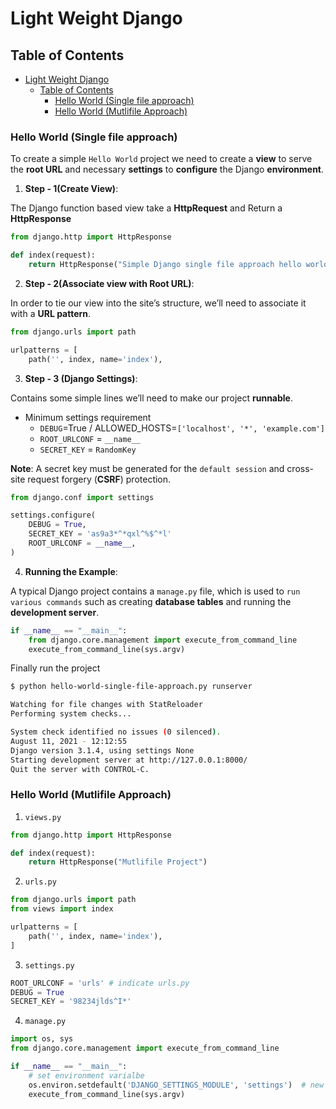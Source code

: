 # Light Weight Django

## Table of Contents

- [Light Weight Django](#light-weight-django)
  - [Table of Contents](#table-of-contents)
    - [Hello World (Single file approach)](#hello-world-single-file-approach)
    - [Hello World (Mutlifile Approach)](#hello-world-mutlifile-approach)

### Hello World (Single file approach)

To create a simple `Hello World` project we need to create a **view** to serve the **root URL** and necessary **settings** to **configure** the Django **environment**.

1. **Step - 1(Create View)**:

The Django function based view take a **HttpRequest** and Return a **HttpResponse**

```py
from django.http import HttpResponse

def index(request):
    return HttpResponse("Simple Django single file approach hello world project.")
```

2. **Step - 2(Associate view with Root URL)**:

In order to tie our view into the site’s structure, we’ll need to associate it with a **URL pattern**.

```py
from django.urls import path

urlpatterns = [
    path('', index, name='index'),
```

3. **Step - 3 (Django Settings)**:

Contains some simple lines we’ll need to make our project **runnable**.

- Minimum settings requirement
  - `DEBUG`=True / ALLOWED_HOSTS=`['localhost', '*', 'example.com']`
  - `ROOT_URLCONF` = `__name__`
  - `SECRET_KEY` = `RandomKey`

**Note**: A secret key must be generated for the `default session` and cross-site request forgery (**CSRF**) protection.

```py
from django.conf import settings

settings.configure(
    DEBUG = True, 
    SECRET_KEY = 'as9a3*^*qxl^%$^*l'
    ROOT_URLCONF = __name__,
)
```

4. **Running the Example**:

A typical Django project contains a `manage.py` file, which is used to `run various commands` such as creating 
**database tables** and running the **development server**.

```py
if __name__ == "__main__":
    from django.core.management import execute_from_command_line
    execute_from_command_line(sys.argv)
```

Finally run the project

```bash
$ python hello-world-single-file-approach.py runserver

Watching for file changes with StatReloader
Performing system checks...

System check identified no issues (0 silenced).
August 11, 2021 - 12:12:55
Django version 3.1.4, using settings None
Starting development server at http://127.0.0.1:8000/
Quit the server with CONTROL-C.
```

### Hello World (Mutlifile Approach)

1. `views.py`

```py
from django.http import HttpResponse

def index(request):
    return HttpResponse("Mutlifile Project")
```

2. `urls.py`

```py
from django.urls import path
from views import index

urlpatterns = [
    path('', index, name='index'),
]
```

3. `settings.py`

```py
ROOT_URLCONF = 'urls' # indicate urls.py
DEBUG = True
SECRET_KEY = '98234jlds^I*'
```

4. `manage.py`

```py
import os, sys
from django.core.management import execute_from_command_line

if __name__ == "__main__":
    # set environment varialbe
    os.environ.setdefault('DJANGO_SETTINGS_MODULE', 'settings')  # new
    execute_from_command_line(sys.argv)
```